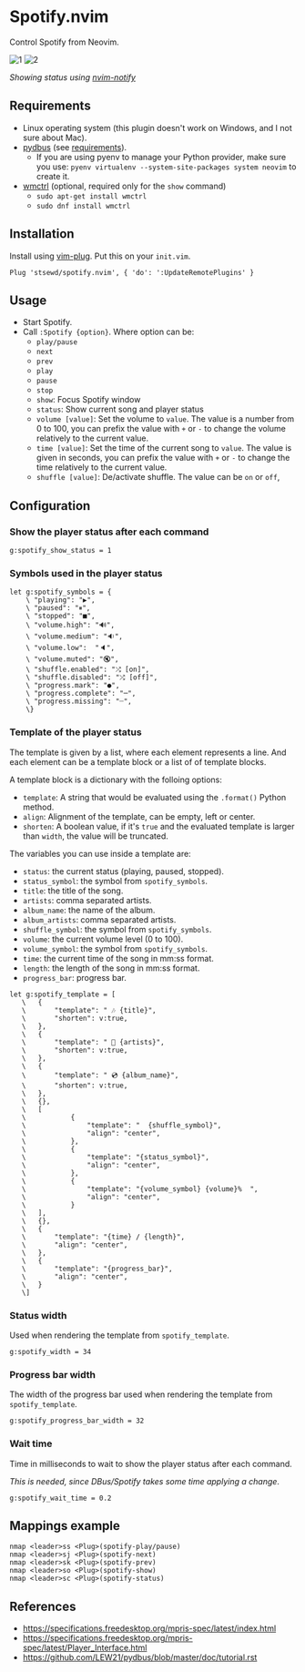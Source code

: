 # Spotify.nvim

Control Spotify from Neovim.

![1](https://user-images.githubusercontent.com/4975310/184558071-58685fed-4fba-459b-a0fd-061981c1ea34.png)
![2](https://user-images.githubusercontent.com/4975310/184558074-bbd5ebd9-39c6-4b69-a579-7d7f28f44f7d.png)

*Showing status using [nvim-notify](https://github.com/rcarriga/nvim-notify)*

## Requirements

- Linux operating system (this plugin doesn't work on Windows, and I not sure about Mac).
- [pydbus](https://github.com/LEW21/pydbus) (see [requirements](https://github.com/LEW21/pydbus#requirements)).
  - If you are using pyenv to manage your Python provider, make sure you use:
    `pyenv virtualenv --system-site-packages system neovim` to create it.
- [wmctrl](https://en.wikipedia.org/wiki/Wmctrl) (optional, required only for the `show` command)
    - `sudo apt-get install wmctrl`
    - `sudo dnf install wmctrl`

## Installation

Install using [vim-plug](https://github.com/junegunn/vim-plug).
Put this on your `init.vim`.

```vim
Plug 'stsewd/spotify.nvim', { 'do': ':UpdateRemotePlugins' }
```

## Usage

- Start Spotify.
- Call `:Spotify {option}`. Where option can be:
  - `play/pause`
  - `next`
  - `prev`
  - `play`
  - `pause`
  - `stop`
  - `show`: Focus Spotify window
  - `status`: Show current song and player status
  - `volume [value]`: Set the volume to `value`.
     The value is a number from 0 to 100,
     you can prefix the value with `+` or `-`
     to change the volume relatively to the current value.
  - `time [value]`: Set the time of the current song to `value`.
     The value is given in seconds,
     you can prefix the value with `+` or `-`
     to change the time relatively to the current value.
  - `shuffle [value]`: De/activate shuffle.
     The value can be `on` or `off`,

## Configuration

### Show the player status after each command

```vim
g:spotify_show_status = 1
```

### Symbols used in the player status

```vim
let g:spotify_symbols = {
    \ "playing": "▶",
    \ "paused": "⏸",
    \ "stopped": "■",
    \ "volume.high": "🔊",
    \ "volume.medium": "🔉",
    \ "volume.low":  "🔈",
    \ "volume.muted": "🔇",
    \ "shuffle.enabled": "⤮ [on]",
    \ "shuffle.disabled": "⤮ [off]",
    \ "progress.mark": "●",
    \ "progress.complete": "─",
    \ "progress.missing": "┈",
    \}
```

### Template of the player status

The template is given by a list,
where each element represents a line.
And each element can be a template block or a list of of template blocks.

A template block is a dictionary with the folloing options:

- `template`: A string that would be evaluated using the `.format()` Python method.
- `align`: Alignment of the template, can be empty, left or center.
- `shorten`: A boolean value, if it's `true` and the evaluated template is larger than `width`,
  the value will be truncated.

The variables you can use inside a template are:

- `status`: the current status (playing, paused, stopped).
- `status_symbol`: the symbol from `spotify_symbols`.
- `title`: the title of the song.
- `artists`: comma separated artists.
- `album_name`: the name of the album.
- `album_artists`: comma separated artists.
- `shuffle_symbol`: the symbol from `spotify_symbols`.
- `volume`: the current volume level (0 to 100).
- `volume_symbol`: the symbol from `spotify_symbols`.
- `time`: the current time of the song in mm:ss format.
- `length`: the length of the song in mm:ss format.
- `progress_bar`: progress bar.

```vim
let g:spotify_template = [
   \   {
   \       "template": " 🎶 {title}",
   \       "shorten": v:true,
   \   },
   \   {
   \       "template": " 🎨 {artists}",
   \       "shorten": v:true,
   \   },
   \   {
   \       "template": " 💿 {album_name}",
   \       "shorten": v:true,
   \   },
   \   {},
   \   [
   \           {
   \               "template": "  {shuffle_symbol}",
   \               "align": "center",
   \           },
   \           {
   \               "template": "{status_symbol}",
   \               "align": "center",
   \           },
   \           {
   \               "template": "{volume_symbol} {volume}%  ",
   \               "align": "center",
   \           }
   \   ],
   \   {},
   \   {
   \       "template": "{time} / {length}",
   \       "align": "center",
   \   },
   \   {
   \       "template": "{progress_bar}",
   \       "align": "center",
   \   }
   \]
```

### Status width

Used when rendering the template from `spotify_template`.

```vim
g:spotify_width = 34
```

### Progress bar width

The width of the progress bar used when rendering the template from `spotify_template`.

```vim
g:spotify_progress_bar_width = 32
```

### Wait time

Time in milliseconds to wait to show the player status after each command.

_This is needed, since DBus/Spotify takes some time applying a change_.

```vim
g:spotify_wait_time = 0.2
```

## Mappings example

```vim
nmap <leader>ss <Plug>(spotify-play/pause)
nmap <leader>sj <Plug>(spotify-next)
nmap <leader>sk <Plug>(spotify-prev)
nmap <leader>so <Plug>(spotify-show)
nmap <leader>sc <Plug>(spotify-status)
```

## References

- https://specifications.freedesktop.org/mpris-spec/latest/index.html
- https://specifications.freedesktop.org/mpris-spec/latest/Player_Interface.html
- https://github.com/LEW21/pydbus/blob/master/doc/tutorial.rst
